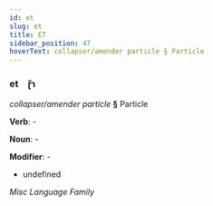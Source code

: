 ```yaml
---
id: et
slug: et
title: ET
sidebar_position: 47
hoverText: collapser/amender particle § Particle
---
```


### et&emsp;<span kind="abugida">ɽ̆ɿ</span>

*collapser/amender particle* **§** Particle

**Verb**: -

**Noun**: -

**Modifier**: -

- undefined

*Misc Language Family*